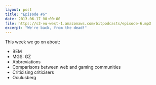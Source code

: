 ```yaml
---
layout: post
title: "Episode #6"
date: 2013-06-17 00:00:00
file: https://s3-eu-west-1.amazonaws.com/bitpodcasts/episode-6.mp3
excerpt: "We're back, from the dead!"
---
```


This week we go on about:

* BEM
* MGS: GZ
* Abbreviations
* Comparisons between web and gaming communities
* Criticising criticisers
* Oculusberg
